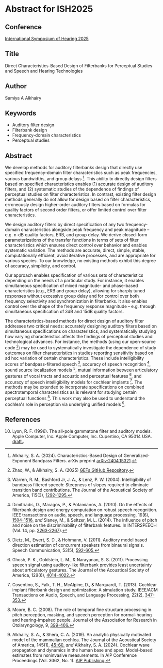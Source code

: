 # Abstract for ISH2025

## Conference
[International Symposium of Hearing 2025](https://easychair.org/smart-program/ISH2025/2025-06-05.html#talk:277104)

## Title
Direct Characteristics-Based Design of Filterbanks for Perceptual Studies and Speech and Hearing Technologies

## Author
Samiya A Alkhairy

## Keywords
* Auditory filter design
* Filterbank design
* Frequency-domain characteristics
* Perceptual studies


## Abstract
We develop methods for auditory filterbanks design that directly use specified frequency-domain filter characteristics such as peak frequencies, various bandwidths, and group delays [^1]. This ability to directly design filters based on specified characteristics enables (1) accurate design of auditory filters, and (2) systematic studies of the dependence of findings of perceptual studies on filter characteristics. In contrast, existing filter design methods generally do not allow for design based on filter characteristics, erroneously design higher-order auditory filters based on formulas for quality factors of second order filters, or offer limited control over filter characteristics. 

We design auditory filters by direct specification of any two frequency-domain characteristics alongside peak frequency and peak magnitude – e.g. n-dB quality factors, ERB, and group delay. We derive closed-form parameterizations of the transfer functions in terms of sets of filter characteristics which ensures direct control over behavior and enables systematic variation. The methods are accurate, direct, simple, stable, computationally efficient, avoid iterative processes, and are appropriate for various species. To our knowledge, no existing methods exhibit this degree of accuracy, simplicity, and control.

Our approach enables specification of various sets of characteristics depending on the needs of a particular study. For instance, it enables simultaneous specification of mixed magnitude- and phase-based characteristics (e.g., ERB and group delay), allowing for sharply tuned responses without excessive group delay and for control over both frequency selectivity and synchronization in filterbanks. It also enables control over the shape of the frequency response magnitude – e.g. through simultaneous specification of 3dB and 15dB quality factors.

The characteristics-based methods for direct design of auditory filter addresses two critical needs: accurately designing auditory filters based on simultaneous specifications on characteristics, and systematically studying how varying characteristics affects the findings of perceptual studies and technological advances. For instance, the methods (using our open-source code [^2]) may be used to systematically investigate the dependence of study outcomes on filter characteristics in studies reporting sensitivity based on ad hoc variation of certain characteristics. These include intelligibility scores of bandpass-filtered speech [^3], accuracy of speech recognition [^4], sound source localization models [^5], mutual information between articulatory gestures of vocal tracts and acoustic and perceptual features [^6], and accuracy of speech intelligibility models for cochlear implants [^7]. The methods may be extended to incorporate specifications on combined spectrotemporal characteristics as is relevant for studying certain perceptual functions [^8]. This work may also be used to understand the cochlea's role in perception via underlying unified models [^9].


## References
[^1]: Alkhairy, S. A. (2024). Characteristics-Based Design of Generalized-Exponent Bandpass Filters. arXiv preprint [arXiv:2404.15321](https://arxiv.org/abs/2404.15321).
[^2]: Zhao, W., & Alkhairy, S. A. (2025) [GEFs GitHub Repository](https://github.com/AnalyticModeling/GEFs).
[^3]: Warren, R. M., Bashford Jr, J. A., & Lenz, P. W. (2004). Intelligibility of bandpass filtered speech: Steepness of slopes required to eliminate transition band contributions. The Journal of the Acoustical Society of America, 115(3), [1292-1295.](https://pubs.aip.org/asa/jasa/article-abstract/115/3/1292/546754/Intelligibility-of-bandpass-filtered-speech)
[^4]: Dimitriadis, D., Maragos, P., & Potamianos, A. (2010). On the effects of filterbank design and energy computation on robust speech recognition. IEEE transactions on audio, speech, and language processing, 19(6), [1504-1516.](https://ieeexplore.ieee.org/abstract/document/5638124) *and* Slaney, M., & Seltzer, M. L. (2014). The influence of pitch and noise on the discriminability of filterbank features. In INTERSPEECH (Vol. 14, pp. [2263-2267](https://www.isca-archive.org/interspeech_2014/slaney14_interspeech.pdf)).
[^5]: Dietz, M., Ewert, S. D., & Hohmann, V. (2011). Auditory model based direction estimation of concurrent speakers from binaural signals. Speech Communication, 53(5), [592-605.](https://www.sciencedirect.com/science/article/pii/S016763931000097X)
[^6]: Ghosh, P. K., Goldstein, L. M., & Narayanan, S. S. (2011). Processing speech signal using auditory-like filterbank provides least uncertainty about articulatory gestures. The Journal of the Acoustical Society of America, 129(6), [4014-4022.](https://pmc.ncbi.nlm.nih.gov/articles/PMC3135153/)
[^7]: Cosentino, S., Falk, T. H., McAlpine, D., & Marquardt, T. (2013). Cochlear implant filterbank design and optimization: A simulation study. IEEE/ACM Transactions on Audio, Speech, and Language Processing, 22(2), [347-353.](https://ieeexplore.ieee.org/abstract/document/6661369)
[^8]: Moore, B. C. (2008). The role of temporal fine structure processing in pitch perception, masking, and speech perception for normal-hearing and hearing-impaired people. Journal of the Association for Research in Otolaryngology, 9, [399-406.](https://link.springer.com/article/10.1007/s10162-008-0143-x)
[^9]: Alkhairy, S. A., & Shera, C. A. (2019). An analytic physically motivated model of the mammalian cochlea. The Journal of the Acoustical Society of America, 145(1), [45-60.](https://pmc.ncbi.nlm.nih.gov/articles/PMC6320697/) *and* Alkhairy, S. A. (2024). Cochlear wave propagation and dynamics in the human base and apex: Model-based estimates from noninvasive measurements. In AIP Conference Proceedings (Vol. 3062, No. 1). [AIP Publishing.](https://arxiv.org/abs/2407.00003)     
10. Lyon, R. F. (1996). The all-pole gammatone filter and auditory models. Apple Computer, Inc. Apple Computer, Inc. Cupertino, CA 95014 USA. [draft.](https://www.dicklyon.com/tech/Hearing/APGF_Lyon_1996.pdf).
